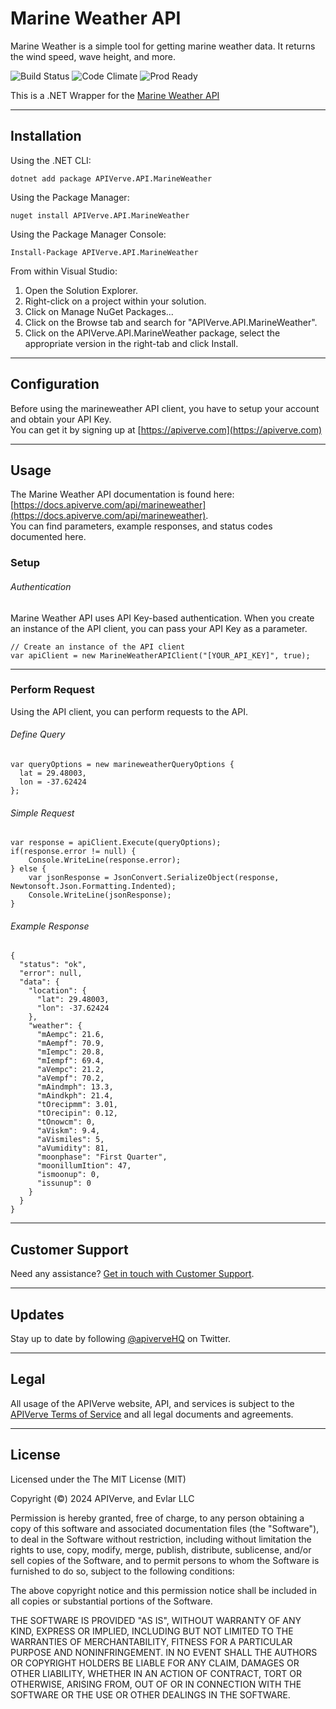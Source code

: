 Marine Weather API
============

Marine Weather is a simple tool for getting marine weather data. It returns the wind speed, wave height, and more.

![Build Status](https://img.shields.io/badge/build-passing-green)
![Code Climate](https://img.shields.io/badge/maintainability-B-purple)
![Prod Ready](https://img.shields.io/badge/production-ready-blue)

This is a .NET Wrapper for the [Marine Weather API](https://apiverve.com/marketplace/api/marineweather)

---

## Installation

Using the .NET CLI:
```
dotnet add package APIVerve.API.MarineWeather
```

Using the Package Manager:
```
nuget install APIVerve.API.MarineWeather
```

Using the Package Manager Console:
```
Install-Package APIVerve.API.MarineWeather
```

From within Visual Studio:

1. Open the Solution Explorer.
2. Right-click on a project within your solution.
3. Click on Manage NuGet Packages...
4. Click on the Browse tab and search for "APIVerve.API.MarineWeather".
5. Click on the APIVerve.API.MarineWeather package, select the appropriate version in the right-tab and click Install.


---

## Configuration

Before using the marineweather API client, you have to setup your account and obtain your API Key.  
You can get it by signing up at [https://apiverve.com](https://apiverve.com)

---

## Usage

The Marine Weather API documentation is found here: [https://docs.apiverve.com/api/marineweather](https://docs.apiverve.com/api/marineweather).  
You can find parameters, example responses, and status codes documented here.

### Setup

###### Authentication
Marine Weather API uses API Key-based authentication. When you create an instance of the API client, you can pass your API Key as a parameter.

```
// Create an instance of the API client
var apiClient = new MarineWeatherAPIClient("[YOUR_API_KEY]", true);
```

---


### Perform Request
Using the API client, you can perform requests to the API.

###### Define Query

```
var queryOptions = new marineweatherQueryOptions {
  lat = 29.48003,
  lon = -37.62424
};
```

###### Simple Request

```
var response = apiClient.Execute(queryOptions);
if(response.error != null) {
	Console.WriteLine(response.error);
} else {
    var jsonResponse = JsonConvert.SerializeObject(response, Newtonsoft.Json.Formatting.Indented);
    Console.WriteLine(jsonResponse);
}
```

###### Example Response

```
{
  "status": "ok",
  "error": null,
  "data": {
    "location": {
      "lat": 29.48003,
      "lon": -37.62424
    },
    "weather": {
      "mAempc": 21.6,
      "mAempf": 70.9,
      "mIempc": 20.8,
      "mIempf": 69.4,
      "aVempc": 21.2,
      "aVempf": 70.2,
      "mAindmph": 13.3,
      "mAindkph": 21.4,
      "tOrecipmm": 3.01,
      "tOrecipin": 0.12,
      "tOnowcm": 0,
      "aViskm": 9.4,
      "aVismiles": 5,
      "aVumidity": 81,
      "moonphase": "First Quarter",
      "moonillumItion": 47,
      "ismoonup": 0,
      "issunup": 0
    }
  }
}
```

---

## Customer Support

Need any assistance? [Get in touch with Customer Support](https://apiverve.com/contact).

---

## Updates
Stay up to date by following [@apiverveHQ](https://twitter.com/apiverveHQ) on Twitter.

---

## Legal

All usage of the APIVerve website, API, and services is subject to the [APIVerve Terms of Service](https://apiverve.com/terms) and all legal documents and agreements.

---

## License
Licensed under the The MIT License (MIT)

Copyright (&copy;) 2024 APIVerve, and Evlar LLC

Permission is hereby granted, free of charge, to any person obtaining a copy of this software and associated documentation files (the "Software"), to deal in the Software without restriction, including without limitation the rights to use, copy, modify, merge, publish, distribute, sublicense, and/or sell copies of the Software, and to permit persons to whom the Software is furnished to do so, subject to the following conditions:

The above copyright notice and this permission notice shall be included in all copies or substantial portions of the Software.

THE SOFTWARE IS PROVIDED "AS IS", WITHOUT WARRANTY OF ANY KIND, EXPRESS OR IMPLIED, INCLUDING BUT NOT LIMITED TO THE WARRANTIES OF MERCHANTABILITY, FITNESS FOR A PARTICULAR PURPOSE AND NONINFRINGEMENT. IN NO EVENT SHALL THE AUTHORS OR COPYRIGHT HOLDERS BE LIABLE FOR ANY CLAIM, DAMAGES OR OTHER LIABILITY, WHETHER IN AN ACTION OF CONTRACT, TORT OR OTHERWISE, ARISING FROM, OUT OF OR IN CONNECTION WITH THE SOFTWARE OR THE USE OR OTHER DEALINGS IN THE SOFTWARE.